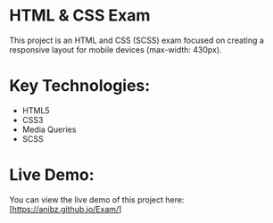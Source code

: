 # HTML & CSS Exam 

This project is an HTML and CSS (SCSS) exam focused on creating a responsive layout for mobile devices (max-width: 430px).


# Key Technologies:

* HTML5
* CSS3
* Media Queries
* SCSS


# Live Demo:

 You can view the live demo of this project here: [https://anibz.github.io/Exam/]
